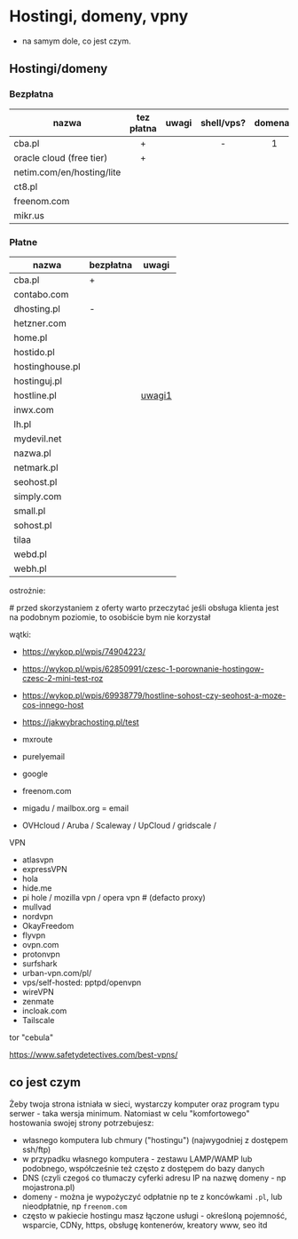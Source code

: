 # Hostingi, domeny, vpny

- na samym dole, co jest czym.

## Hostingi/domeny

### Bezpłatna

| nazwa                                 | tez płatna | uwagi | shell/vps? | domena? | baza danych | poczta? | transfer? | pojemność | SSL free? |
|---------------------------------------|:----------:|-------|:----------:|:-------:|:-----------:|:-------:|:---------:|:---------:|:---------:|
| cba.pl                                |     +      |       |     -      |    1    |      1      |    1    |    5GB    |    5GB    |     -     |
| oracle cloud (free tier)              |     +      |       |            |         |             |         |           |           |           |
| netim.com/en/hosting/lite             |            |       |            |         |             |         |           |           |           |
| ct8.pl                                |            |       |            |         |             |         |           |           |           |
| freenom.com                           |            |       |            |         |             |         |           |           |           |
| mikr.us                               |            |       |            |         |             |         |           |           |           |

### Płatne

| nazwa                   | bezpłatna  | uwagi    |
|-------------            |----------- |-------   |
| cba.pl                  | +          |          |
| contabo.com             |            |          |
| dhosting.pl             | -          |          |
| hetzner.com             |            |          |
| home.pl                 |            |          |
| hostido.pl              |            |          |
| hostinghouse.pl         |            |          |
| hostinguj.pl            |            |          |
| hostline.pl             |            | [uwagi1] |
| inwx.com                |            |          |
| lh.pl                   |            |          |
| mydevil.net             |            |          |
| nazwa.pl                |            |          |
| netmark.pl              |            |          |
| seohost.pl              |            |          |
| simply.com              |            |          |
| small.pl                |            |          |
| sohost.pl               |            |          |
| tilaa                   |            |          |
| webd.pl                 |            |          |
| webh.pl                 |            |          |

ostrożnie:

[uwagi1]: https://wykop.pl/wpis/77882095/zalesie-it-hosting-9-lat-hostingu-w-hostinghouse-o
[uwagi2]: https://wykop.pl/wpis/70702633/ 
          # przed skorzystaniem z oferty warto przeczytać jeśli obsługa klienta jest na podobnym poziomie, to osobiście bym nie korzystał



wątki:
 - https://wykop.pl/wpis/74904223/
 - https://wykop.pl/wpis/62850991/czesc-1-porownanie-hostingow-czesc-2-mini-test-roz
 - https://wykop.pl/wpis/69938779/hostline-sohost-czy-seohost-a-moze-cos-innego-host

- https://jakwybrachosting.pl/test





 - mxroute
 - purelyemail
 - google

 - freenom.com

 - migadu / mailbox.org = email  

 - OVHcloud / Aruba / Scaleway / UpCloud / gridscale / 




   
   

VPN

- atlasvpn
- expressVPN
- hola
- hide.me
- pi hole / mozilla vpn / opera vpn  # (defacto proxy)
- mullvad
- nordvpn
- OkayFreedom
- flyvpn
- ovpn.com
- protonvpn
- surfshark
- urban-vpn.com/pl/
- vps/self-hosted: pptpd/openvpn
- wireVPN
- zenmate
- incloak.com
- Tailscale

tor "cebula"

https://www.safetydetectives.com/best-vpns/


## co jest czym

Żeby twoja strona istniała w sieci, wystarczy komputer oraz program typu serwer - taka wersja minimum.
Natomiast w celu "komfortowego" hostowania swojej strony potrzebujesz:

- własnego komputera lub chmury ("hostingu") (najwygodniej z dostępem ssh/ftp)
- w przypadku własnego komputera - zestawu LAMP/WAMP lub podobnego, współcześnie też często z dostępem do bazy danych
- DNS (czyli czegoś co tłumaczy cyferki adresu IP na nazwę domeny - np mojastrona.pl)
- domeny - można je wypożyczyć odpłatnie np te z koncówkami `.pl`, lub nieodpłatnie, np `freenom.com`
- często w pakiecie hostingu masz łączone usługi - określoną pojemność, wsparcie, CDNy, https, obsługę kontenerów, kreatory www, seo itd











